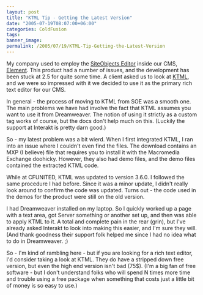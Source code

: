 ```yaml
---
layout: post
title: "KTML Tip - Getting the Latest Version"
date: "2005-07-19T08:07:00+06:00"
categories: ColdFusion 
tags: 
banner_image: 
permalink: /2005/07/19/KTML-Tip-Getting-the-Latest-Version
---
```


My company used to employ the <a href="http://www.siteobjects.com/pages/soeditor.cfm">SiteObjects Editor</a> inside our CMS, <a href="http://www.mindseyeelement.com">Element</a>. This product had a number of issues, and the development has been stuck at 2.5 for quite some time. A client asked us to look at <a href="http://www.interaktonline.com/Products/KTML/Overview/">KTML</a>, and we were so impressed with it we decided to use it as the primary rich text editor for our CMS.

In general - the process of moving to KTML from SOE was a smooth one. The main problems we have had involve the fact that KTML assumes you want to use it from Dreamweaver. The notion of using it strictly as a custom tag works of course, but the docs don't help much on this. (Luckily the support at Interakt is pretty darn good.)

So - my latest problem was a bit wierd. When I first integrated KTML, I ran into an issue where I couldn't even find the files. The download contains an MXP (I believe) file that requires you to install it with the Macromedia Exchange doohicky. However, they also had demo files, and the demo files contained the extracted KTML code.

While at CFUNITED, KTML was updated to version 3.6.0. I followed the same procedure I had before. Since it was a minor update, I didn't really look around to confirm the code was updated. Turns out - the code used in the demos for the product were still on the old version.

I had Dreamweaver installed on my laptop. So I quickly worked up a page with a text area, got Server something or another set up, and then was able to apply KTML to it. A total and complete pain in the rear (grin), but I've already asked Interakt to look into making this easier, and I'm sure they will. (And thank goodness their support folk helped me since I had no idea what to do in Dreamweaver. ;)

So - I'm kind of rambling here - but if you are looking for a rich text editor, I'd consider taking a look at KTML. They do have a stripped down free version, but even the high end version isn't bad (75$). (I'm a big fan of free software - but I don't understand folks who will spend N times more time and trouble using a free package when something that costs just a little bit of money is so easy to use.)
